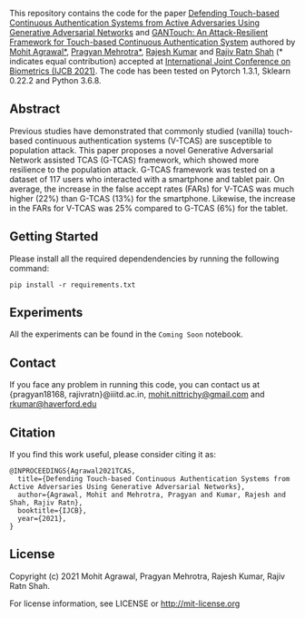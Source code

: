 This repository contains the code for the paper [Defending Touch-based Continuous Authentication Systems from Active Adversaries Using Generative Adversarial Networks](https://arxiv.org/abs/2106.07867) and [GANTouch: An Attack-Resilient Framework for Touch-based Continuous Authentication System]() authored by [Mohit Agrawal*](https://sites.google.com/view/mohit-agrawal/home), [Pragyan Mehrotra*](https://www.linkedin.com/in/pragyan-m/), [Rajesh Kumar](https://sites.google.com/view/kumar7) and [Rajiv Ratn Shah](https://www.iiitd.edu.in/~rajivratn/) (* indicates equal contribution) accepted at [International Joint Conference on Biometrics (IJCB 2021)](http://ijcb2021.iapr-tc4.org/). The code has been tested on Pytorch 1.3.1, Sklearn 0.22.2 and Python 3.6.8.

## Abstract
Previous studies have demonstrated that commonly studied (vanilla) touch-based continuous authentication systems (V-TCAS) are susceptible to population attack. This paper proposes a novel Generative Adversarial Network assisted TCAS (G-TCAS) framework, which showed more resilience to the population attack. G-TCAS framework was tested on a dataset of 117 users who interacted with a smartphone and tablet pair. On average, the increase in the false accept rates (FARs) for V-TCAS was much higher (22%) than G-TCAS (13%) for the smartphone. Likewise, the increase in the FARs for V-TCAS was 25% compared to G-TCAS (6%) for the tablet. 
## Getting Started 
Please install all the required dependendencies by running the following command:
```
pip install -r requirements.txt
```

## Experiments
All the experiments can be found in the `Coming Soon` notebook. 

## Contact
If you face any problem in running this code, you can contact us at {pragyan18168, rajivratn}@iiitd.ac.in, mohit.nittrichy@gmail.com and rkumar@haverford.edu

## Citation
If you find this work useful, please consider citing it as:
```
@INPROCEEDINGS{Agrawal2021TCAS,
  title={Defending Touch-based Continuous Authentication Systems from Active Adversaries Using Generative Adversarial Networks},
  author={Agrawal, Mohit and Mehrotra, Pragyan and Kumar, Rajesh and Shah, Rajiv Ratn},
  booktitle={IJCB},  
  year={2021},
}
```

## License
Copyright (c) 2021 Mohit Agrawal, Pragyan Mehrotra, Rajesh Kumar, Rajiv Ratn Shah.

For license information, see LICENSE or http://mit-license.org
